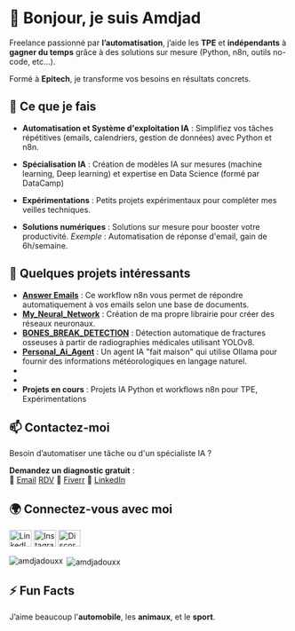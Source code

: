<!-- Titre principal en Markdown -->
# 👋 Bonjour, je suis Amdjad

<!-- Sous-titre positionnant ton expertise et ton audience cible -->
Freelance passionné par **l’automatisation**, j’aide les **TPE** et **indépendants** à **gagner du temps** grâce à des solutions sur mesure (Python, n8n, outils no-code, etc...).

Formé à **Epitech**, je transforme vos besoins en résultats concrets.

<!-- Section expliquant tes services avec des bénéfices clairs -->
## 🚀 Ce que je fais
- **Automatisation et Système d'exploitation IA** : Simplifiez vos tâches répétitives (emails, calendriers, gestion de données) avec Python et n8n.

- **Spécialisation IA** : Création de modèles IA sur mesures (machine learning, Deep learning) et expertise en Data Science (formé par DataCamp)

- **Expérimentations** : Petits projets expérimentaux pour compléter mes veilles techniques.

- **Solutions numériques** : Solutions sur mesure pour booster votre productivité.
*Exemple* : Automatisation de réponse d'email, gain de 6h/semaine.

<!-- Section mettant en avant tes projets existants -->
## 📂 Quelques projets intéressants
- **[Answer Emails](https://github.com/amdjadouxx/auto_client_answer)** : Ce workflow n8n vous permet de répondre automatiquement à vos emails selon une base de documents.
- **[My_Neural_Network](https://github.com/amdjadouxx/my_neural_network)** : Création de ma propre librairie pour créer des réseaux neuronaux.
-  **[BONES_BREAK_DETECTION](https://github.com/amdjadouxx/BONES_BREAK_DETECTION)** : Détection automatique de fractures osseuses à partir de radiographies médicales utilisant YOLOv8.
-  **[Personal_Ai_Agent](https://github.com/amdjadouxx/personal_ai_agent)** : Un agent IA "fait maison" qui utilise Ollama pour fournir des informations météorologiques en langage naturel.
-
- 
- **Projets en cours** : 
Projets IA Python et workflows n8n pour TPE, Expérimentations

<!-- Section contact avec un CTA fort -->
## 📫 Contactez-moi
Besoin d’automatiser une tâche ou d'un spécialiste IA ? 

**Demandez un diagnostic gratuit** :  
📧 [Email](mailto:amdjad.freelance@gmail.com)  [RDV](https://flowpyler.vercel.app/)  🔗 [Fiverr](https://fr.fiverr.com/amdjadouxx) 🔗 [LinkedIn](https://linkedin.com/in/amdjad-ahmod-ali-92023b258)

<!-- Section pour les liens sociaux, adaptés au format Markdown -->
## 🌍 Connectez-vous avec moi
[<img src="https://raw.githubusercontent.com/rahuldkjain/github-profile-readme-generator/master/src/images/icons/Social/linked-in-alt.svg" alt="LinkedIn" height="30" width="40" />](https://linkedin.com/in/amdjad-ahmod-ali-92023b258)
[<img src="https://raw.githubusercontent.com/rahuldkjain/github-profile-readme-generator/master/src/images/icons/Social/instagram.svg" alt="Instagram" height="30" width="40" />](https://instagram.com/amdjadouxx)
[<img src="https://raw.githubusercontent.com/rahuldkjain/github-profile-readme-generator/master/src/images/icons/Social/discord.svg" alt="Discord" height="30" width="40" />](https://discord.gg/632547811392618500)

<p><img align="left" src="https://github-readme-stats.vercel.app/api/top-langs?username=amdjadouxx&show_icons=true&locale=en&layout=compact" alt="amdjadouxx" /></p>

<p>&nbsp;<img align="center" src="https://github-readme-stats.vercel.app/api?username=amdjadouxx&show_icons=true&locale=en" alt="amdjadouxx" /></p>

<!-- Section fun fact pour garder une touche personnelle -->
## ⚡ Fun Facts
J’aime beaucoup l'**automobile**, les **animaux**, et le **sport**. 
